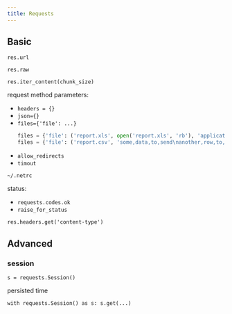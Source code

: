 ```yaml
---
title: Requests
---
```


## Basic
`res.url`

`res.raw`

`res.iter_content(chunk_size)`

request method parameters:
- `headers = {}`
- `json={}`
- `files={'file': ...}`
  ```python
  files = {'file': ('report.xls', open('report.xls', 'rb'), 'application/vnd.ms-excel', {'Expires': '0'})}
  files = {'file': ('report.csv', 'some,data,to,send\nanother,row,to,send\n')}
  ```
- `allow_redirects`
- `timout`

`~/.netrc`

status:
- `requests.codes.ok`
- `raise_for_status`

`res.headers.get('content-type')`

## Advanced
### session
`s = requests.Session()`

persisted time

`with requests.Session() as s: s.get(...)`
